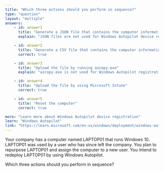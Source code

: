 ```yaml
---
title: "Which three actions should you perform in sequence?"
type: "question"
layout: "multiple"
answers:
    - id: answer1
      title: "Generate a JSON file that contains the computer information"
      explain: "JSON files are not used for Windows Autopilot device registration"

    - id: answer2
      title: "Generate a CSV file that contains the computer information"
      correct: true

    - id: answer3
      title: "Upload the file by running azcopy.exe"
      explain: "azcopy.exe is not used for Windows Autopilot registration"

    - id: answer4
      title: "Upload the file by using Microsoft Intune"
      correct: true

    - id: answer5
      title: "Reset the computer"
      correct: true

more: "Learn more about Windows Autopilot device registration"
learn: "Windows Autopilot"
link: "https://learn.microsoft.com/en-us/windows/deployment/windows-autopilot/add-devices"
---
```

Your company has a computer named LAPTOP01 that runs Windows 10. LAPTOP01 was used by a user who has since left the company. You plan to repurpose LAPTOP01 and assign the computer to a new user. You intend to redeploy LAPTOP01 by using Windows Autopilot.

Which three actions should you perform in sequence?

